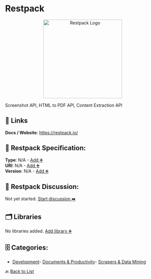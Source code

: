 # Restpack
<p align="center">
    <img width="256" src="https://raw.githubusercontent.com/apis-list/apis-list/main/apis/restpack/logo_256x256.png" alt="Restpack Logo"/>
</p>
Screenshot API, HTML to PDF API, Content Extraction API

##  🔗 Links
**Docs / Website**: https://restpack.io/

## 🧬 Restpack Specification:
**Type**: N/A - [Add ➕](https://github.com/apis-list/apis-list/edit/main/apis.yaml#L16582)  
**URI**: N/A - [Add ➕](https://github.com/apis-list/apis-list/edit/main/apis.yaml#L16582)  
**Version**: N/A - [Add ➕](https://github.com/apis-list/apis-list/edit/main/apis.yaml#L16582)

## 💬 Restpack Discussion:
Not yet started. [Start discussion ➡️](https://github.com/apis-list/apis-list/discussions/new)

## 🗂️ Libraries

No libraries added. [Add library ➕](https://github.com/apis-list/apis-list/edit/main/apis.yaml#L16582)    


## 🗄️ Categories:
- [Development](https://github.com/apis-list/apis-list#development-)- [Documents & Productivity](https://github.com/apis-list/apis-list#documents--productivity-)- [Scrapers & Data Mining](https://github.com/apis-list/apis-list#scrapers--data-mining-)

🔙  [Back to List](https://github.com/apis-list/apis-list)

